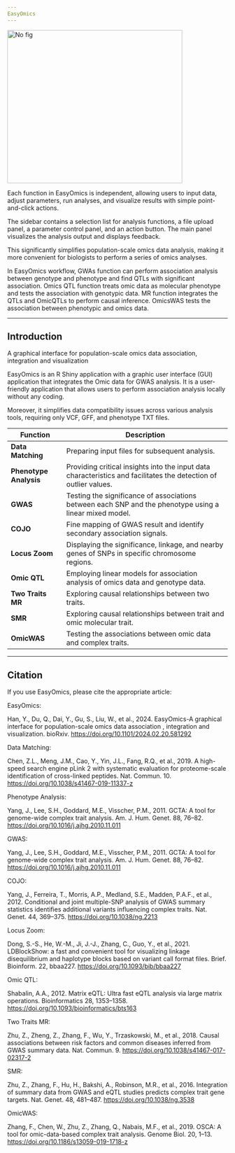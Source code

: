 ```yaml
---
EasyOmics
---
```


 <img src="figures/Main_fig.png" width = "400" height = "350" alt="No fig" align=center />


Each function in EasyOmics is independent, allowing users to input data, adjust parameters, run analyses, and visualize results with simple point-and-click actions.

The sidebar contains a selection list for analysis functions, a file upload panel, a parameter control panel, and an action button. The main panel visualizes the analysis output and displays feedback.

This significantly simplifies population-scale omics data analysis, making it more convenient for biologists to perform a series of omics analyses.

In EasyOmics workflow, GWAs function can perform association analysis between genotype and phenotype and find QTLs with significant association. Omics QTL function treats omic data as molecular phenotype and tests the association with genotypic data. MR function integrates the QTLs and OmicQTLs to perform causal inference. OmicsWAS tests the association between phenotypic and omics data.

--- 

## Introduction
A graphical interface for population-scale omics data association, integration and visualization

EasyOmics is an R Shiny application with a graphic user interface (GUI) application that integrates the Omic data for GWAS analysis. It is a user-friendly application that allows users to perform association analysis locally without any coding.

Moreover, it simplifies data compatibility issues across various analysis tools, requiring only VCF, GFF, and phenotype TXT files.


|Function|Description|
| ----------- | ----------- |
|**Data Matching**|Preparing input files for subsequent analysis. |
|**Phenotype Analysis**|Providing critical insights into the input data characteristics and facilitates the detection of outlier values.|
|**GWAS**|Testing the significance of associations between each SNP and the phenotype using a linear mixed model.|
|**COJO**|Fine mapping of GWAS result and identify secondary association signals.|
|**Locus Zoom**|Displaying the significance, linkage, and nearby genes of SNPs in specific chromosome regions.|
|**Omic QTL**|Employing linear models for association analysis of omics data and genotype data.|
|**Two Traits MR**|Exploring causal relationships between two traits.|
|**SMR**|Exploring causal relationships between trait and omic molecular trait.|
|**OmicWAS**|Testing the associations between omic data and complex traits.|


---
## Citation
If you use EasyOmics, please cite the appropriate article:

EasyOmics:

Han, Y., Du, Q., Dai, Y., Gu, S., Liu, W., et al., 2024. EasyOmics-A graphical interface for population-scale omics data association , integration and visualization. bioRxiv. https://doi.org/10.1101/2024.02.20.581292 

Data Matching:

Chen, Z.L., Meng, J.M., Cao, Y., Yin, J.L., Fang, R.Q., et al., 2019. A high-speed search engine pLink 2 with systematic evaluation for proteome-scale identification of cross-linked peptides. Nat. Commun. 10. https://doi.org/10.1038/s41467-019-11337-z

Phenotype Analysis:

Yang, J., Lee, S.H., Goddard, M.E., Visscher, P.M., 2011. GCTA: A tool for genome-wide complex trait analysis. Am. J. Hum. Genet. 88, 76–82. https://doi.org/10.1016/j.ajhg.2010.11.011

GWAS:

Yang, J., Lee, S.H., Goddard, M.E., Visscher, P.M., 2011. GCTA: A tool for genome-wide complex trait analysis. Am. J. Hum. Genet. 88, 76–82. https://doi.org/10.1016/j.ajhg.2010.11.011

COJO:

Yang, J., Ferreira, T., Morris, A.P., Medland, S.E., Madden, P.A.F., et al., 2012. Conditional and joint multiple-SNP analysis of GWAS summary statistics identifies additional variants influencing complex traits. Nat. Genet. 44, 369–375. https://doi.org/10.1038/ng.2213


Locus Zoom:

Dong, S.-S., He, W.-M., Ji, J.-J., Zhang, C., Guo, Y., et al., 2021. LDBlockShow: a fast and convenient tool for visualizing linkage disequilibrium and haplotype blocks based on variant call format files. Brief. Bioinform. 22, bbaa227. https://doi.org/10.1093/bib/bbaa227

Omic QTL:

Shabalin, A.A., 2012. Matrix eQTL: Ultra fast eQTL analysis via large matrix operations. Bioinformatics 28, 1353–1358. https://doi.org/10.1093/bioinformatics/bts163

Two Traits MR:

Zhu, Z., Zheng, Z., Zhang, F., Wu, Y., Trzaskowski, M., et al., 2018. Causal associations between risk factors and common diseases inferred from GWAS summary data. Nat. Commun. 9. https://doi.org/10.1038/s41467-017-02317-2

SMR:

Zhu, Z., Zhang, F., Hu, H., Bakshi, A., Robinson, M.R., et al., 2016. Integration of summary data from GWAS and eQTL studies predicts complex trait gene targets. Nat. Genet. 48, 481–487. https://doi.org/10.1038/ng.3538

OmicWAS:

Zhang, F., Chen, W., Zhu, Z., Zhang, Q., Nabais, M.F., et al., 2019. OSCA: A tool for omic-data-based complex trait analysis. Genome Biol. 20, 1–13. https://doi.org/10.1186/s13059-019-1718-z
